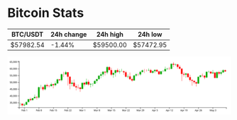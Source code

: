 # Bitcoin Stats

BTC/USDT|24h change|24h high|24h low|
|---|---|---|---|
|$57982.54|-1.44%|$59500.00|$57472.95|

<img src="./chart.svg">
